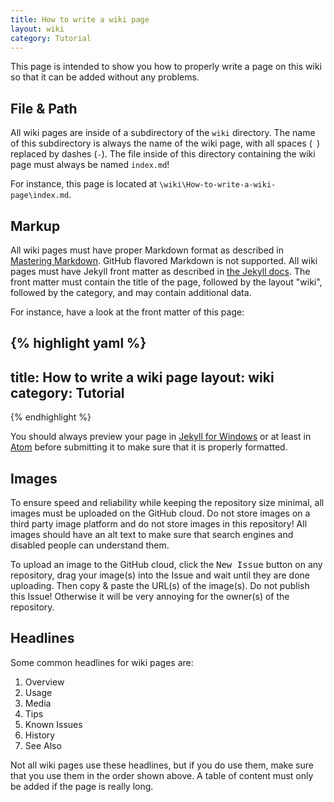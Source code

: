 ```yaml
---
title: How to write a wiki page
layout: wiki
category: Tutorial
---
```

This page is intended to show you how to properly write a page on this wiki so that it can be added without any problems.

## File & Path
All wiki pages are inside of a subdirectory of the `wiki` directory. The name of this subdirectory is always the name of the wiki page, with all spaces (` `) replaced by dashes (`-`). The file inside of this directory containing the wiki page must always be named `index.md`!

For instance, this page is located at `\wiki\How-to-write-a-wiki-page\index.md`.

## Markup
All wiki pages must have proper Markdown format as described in [Mastering Markdown](https://guides.github.com/features/mastering-markdown/). GitHub flavored Markdown is not supported. All wiki pages must have Jekyll front matter as described in [the Jekyll docs](http://jekyllrb.com/docs/frontmatter/). The front matter must contain the title of the page, followed by the layout "wiki", followed by the category, and may contain additional data.

For instance, have a look at the front matter of this page:

{% highlight yaml %}
---
title: How to write a wiki page
layout: wiki
category: Tutorial
---
{% endhighlight %}

You should always preview your page in [Jekyll for Windows](https://github.com/juthilo/run-jekyll-on-windows) or at least in [Atom](https://github.com/atom/atom) before submitting it to make sure that it is properly formatted.

## Images
To ensure speed and reliability while keeping the repository size minimal, all images must be uploaded on the GitHub cloud. Do not store images on a third party image platform and do not store images in this repository! All images should have an alt text to make sure that search engines and disabled people can understand them.

To upload an image to the GitHub cloud, click the <kbd>New Issue</kbd> button on any repository, drag your image(s) into the Issue and wait until they are done uploading. Then copy & paste the URL(s) of the image(s). Do not publish this Issue! Otherwise it will be very annoying for the owner(s) of the repository.

## Headlines
Some common headlines for wiki pages are:

1. Overview
2. Usage
3. Media
4. Tips
5. Known Issues
6. History
7. See Also

Not all wiki pages use these headlines, but if you do use them, make sure that you use them in the order shown above. A table of content must only be added if the page is really long.
